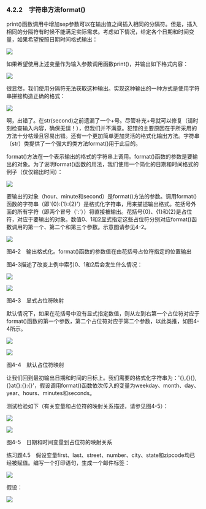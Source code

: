    

### 4.2.2　字符串方法format()

print()函数调用中增加sep参数可以在输出值之间插入相同的分隔符。但是，插入相同的分隔符有时候不能满足实际需求。考虑如下情况，给定各个日期和时间变量，如果希望按照日期时间格式输出：

![](0-Assets/Epubook/程序员编程语言经典合集（计算机科学丛书5册套装），javapython编程语言含经典教材龙书《编译原理》%20(Bruce%20Eckel%20%20Alfred%20V.%20Aho%20%20Monica%20S.%20Lam%20etc.)%20(Z-Library)/images/image08234.jpeg)

如果希望使用上述变量作为输入参数调用函数print()，并输出如下格式内容：

![](0-Assets/Epubook/程序员编程语言经典合集（计算机科学丛书5册套装），javapython编程语言含经典教材龙书《编译原理》%20(Bruce%20Eckel%20%20Alfred%20V.%20Aho%20%20Monica%20S.%20Lam%20etc.)%20(Z-Library)/images/image08235.jpeg)

很显然，我们使用分隔符无法获取这种输出。实现这种输出的一种方式是使用字符串拼接构造正确的格式：

![](0-Assets/Epubook/程序员编程语言经典合集（计算机科学丛书5册套装），javapython编程语言含经典教材龙书《编译原理》%20(Bruce%20Eckel%20%20Alfred%20V.%20Aho%20%20Monica%20S.%20Lam%20etc.)%20(Z-Library)/images/image08236.jpeg)

啊，出错了。在str(second)之前遗漏了一个+号。尽管补充+号就可以修复（请时刻检查输入内容，确保无误！），但我们并不满意。犯错的主要原因在于所采用的方法十分枯燥且容易出错。还有一个更加简单更加灵活的格式化输出方法。字符串（str）类提供了一个强大的类方法format()用于此目的。

format()方法在一个表示输出的格式的字符串上调用。format()函数的参数是要输出的对象。为了说明format()函数的用法，我们使用一个简化的日期和时间格式的例子（仅仅输出时间）：

![](0-Assets/Epubook/程序员编程语言经典合集（计算机科学丛书5册套装），javapython编程语言含经典教材龙书《编译原理》%20(Bruce%20Eckel%20%20Alfred%20V.%20Aho%20%20Monica%20S.%20Lam%20etc.)%20(Z-Library)/images/image08237.jpeg)

要输出的对象（hour、minute和second）是format()方法的参数。调用format()函数的字符串（即'{0}:{1}:{2}'）是格式化字符串，用来描述输出格式。花括号外面的所有字符（即两个冒号（':'））将直接被输出。花括号{0}、{1}和{2}是占位符，对应于要输出的对象。数值0、1和2显式指定这些占位符分别对应format()函数调用的第一个、第二个和第三个参数。示意图请参见4-2。

![](0-Assets/Epubook/程序员编程语言经典合集（计算机科学丛书5册套装），javapython编程语言含经典教材龙书《编译原理》%20(Bruce%20Eckel%20%20Alfred%20V.%20Aho%20%20Monica%20S.%20Lam%20etc.)%20(Z-Library)/images/image08238.jpeg)

图4-2　输出格式化。format()函数的参数值在由花括号占位符指定的位置输出

图4-3描述了改变上例中索引0、1和2后会发生什么情况：

![](0-Assets/Epubook/程序员编程语言经典合集（计算机科学丛书5册套装），javapython编程语言含经典教材龙书《编译原理》%20(Bruce%20Eckel%20%20Alfred%20V.%20Aho%20%20Monica%20S.%20Lam%20etc.)%20(Z-Library)/images/image08239.jpeg)

![](0-Assets/Epubook/程序员编程语言经典合集（计算机科学丛书5册套装），javapython编程语言含经典教材龙书《编译原理》%20(Bruce%20Eckel%20%20Alfred%20V.%20Aho%20%20Monica%20S.%20Lam%20etc.)%20(Z-Library)/images/image08240.jpeg)

图4-3　显式占位符映射

默认情况下，如果在花括号中没有显式指定数值，则从左到右第一个占位符对应于format()函数的第一个参数，第二个占位符对应于第二个参数，以此类推，如图4-4所示。

![](0-Assets/Epubook/程序员编程语言经典合集（计算机科学丛书5册套装），javapython编程语言含经典教材龙书《编译原理》%20(Bruce%20Eckel%20%20Alfred%20V.%20Aho%20%20Monica%20S.%20Lam%20etc.)%20(Z-Library)/images/image08241.jpeg)

![](0-Assets/Epubook/程序员编程语言经典合集（计算机科学丛书5册套装），javapython编程语言含经典教材龙书《编译原理》%20(Bruce%20Eckel%20%20Alfred%20V.%20Aho%20%20Monica%20S.%20Lam%20etc.)%20(Z-Library)/images/image08242.jpeg)

图4-4　默认占位符映射

让我们回到最初输出日期和时间的目标上。我们需要的格式化字符串为：'{},{}{},{}at{}:{}:{}'，假设调用format()函数依次传入的变量为weekday、month、day、year、hours、minutes和seconds。

测试检验如下（有关变量和占位符的映射关系描述，请参见图4-5）：

![](0-Assets/Epubook/程序员编程语言经典合集（计算机科学丛书5册套装），javapython编程语言含经典教材龙书《编译原理》%20(Bruce%20Eckel%20%20Alfred%20V.%20Aho%20%20Monica%20S.%20Lam%20etc.)%20(Z-Library)/images/image08243.jpeg)

![](0-Assets/Epubook/程序员编程语言经典合集（计算机科学丛书5册套装），javapython编程语言含经典教材龙书《编译原理》%20(Bruce%20Eckel%20%20Alfred%20V.%20Aho%20%20Monica%20S.%20Lam%20etc.)%20(Z-Library)/images/image08244.jpeg)

图4-5　日期和时间变量到占位符的映射关系

练习题4.5　假设变量first、last、street、number、city、state和zipcode均已经被赋值。编写一个打印语句，生成一个邮件标签：

![](0-Assets/Epubook/程序员编程语言经典合集（计算机科学丛书5册套装），javapython编程语言含经典教材龙书《编译原理》%20(Bruce%20Eckel%20%20Alfred%20V.%20Aho%20%20Monica%20S.%20Lam%20etc.)%20(Z-Library)/images/image08245.jpeg)

假设：

![](0-Assets/Epubook/程序员编程语言经典合集（计算机科学丛书5册套装），javapython编程语言含经典教材龙书《编译原理》%20(Bruce%20Eckel%20%20Alfred%20V.%20Aho%20%20Monica%20S.%20Lam%20etc.)%20(Z-Library)/images/image08246.jpeg)